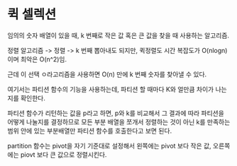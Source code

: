 # 퀵 셀렉션

임의의 숫자 배열이 있을 때, k 번째로 작은 값 혹은 큰 값을 찾을 때 사용하는 알고리즘.

정렬 알고리즘 -> 정렬 -> k 번째 뽑아내도 되지만, 퀵정렬도 시간 복잡도가 O(nlogn)이며 최악은 O(n^2)임.

근데 이 선택 ㅇ라고리즘을 사용하면 O(n) 만에 k 번째 숫자를 찾아낼 수 있다. 

여기서는 파티션 함수의 기능을 사용하는데, 파티션 할 때마다 K와 얼만큼 차이가 나는지를 확인한다. 

파티션 함수가 리턴하는 값을 p라고 하면, p와 k를 비교해서 그 결과에 따라 파티션을 어떻게 나눌지를 결정하므로 모든 부분 배열을 쪼개서 정렬하는 것이 아닌 k를 만족하는 범위 안에 있는 부분배열만 파티션 함수를 호출한다고 보면 된다.

partition 함수는 pivot을 자기 기준대로 설정해서 왼쪽에는 pivot 보다 작은 값, 오른쪽에는 piovt 보다 큰 값으로 정렬시킨다.